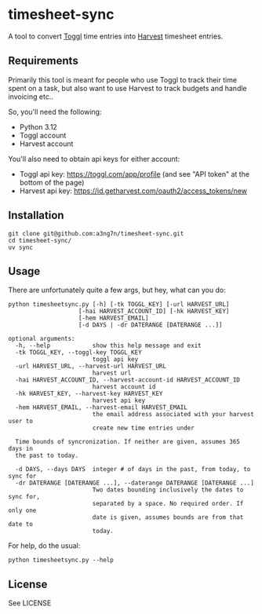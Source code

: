 # timesheet-sync

A tool to convert [Toggl](https://toggl.com/) time entries
into [Harvest](https://www.getharvest.com/) timesheet entries.

## Requirements

Primarily this tool is meant for people who use Toggl to track their time spent on a task, but also want to use Harvest to track budgets and handle invoicing etc..

So, you'll need the following:

- Python 3.12
- Toggl account
- Harvest account

You'll also need to obtain api keys for either account:

- Toggl api key: <https://toggl.com/app/profile> (and see "API token" at the bottom of the page)
- Harvest api key: <https://id.getharvest.com/oauth2/access_tokens/new>

## Installation

    git clone git@github.com:a3ng7n/timesheet-sync.git
    cd timesheet-sync/
    uv sync

## Usage

There are unfortunately quite a few args, but hey, what can you do:

    python timesheetsync.py [-h] [-tk TOGGL_KEY] [-url HARVEST_URL]
                        [-hai HARVEST_ACCOUNT_ID] [-hk HARVEST_KEY]
                        [-hem HARVEST_EMAIL]
                        [-d DAYS | -dr DATERANGE [DATERANGE ...]]

    optional arguments:
      -h, --help            show this help message and exit
      -tk TOGGL_KEY, --toggl-key TOGGL_KEY
                            toggl api key
      -url HARVEST_URL, --harvest-url HARVEST_URL
                            harvest url
      -hai HARVEST_ACCOUNT_ID, --harvest-account-id HARVEST_ACCOUNT_ID
                            harvest account id
      -hk HARVEST_KEY, --harvest-key HARVEST_KEY
                            harvest api key
      -hem HARVEST_EMAIL, --harvest-email HARVEST_EMAIL
                            the email address associated with your harvest user to
                            create new time entries under

      Time bounds of syncronization. If neither are given, assumes 365 days in
      the past to today.

      -d DAYS, --days DAYS  integer # of days in the past, from today, to sync for
      -dr DATERANGE [DATERANGE ...], --daterange DATERANGE [DATERANGE ...]
                            Two dates bounding inclusively the dates to sync for,
                            separated by a space. No required order. If only one
                            date is given, assumes bounds are from that date to
                            today.

For help, do the usual:

    python timesheetsync.py --help

## License

See LICENSE
